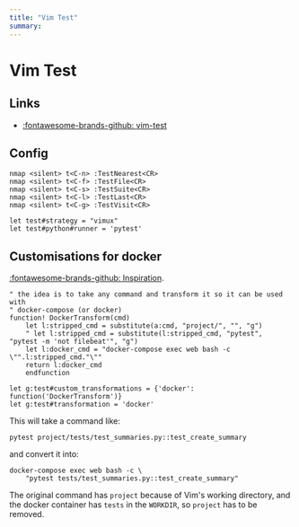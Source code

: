 ```yaml
---
title: "Vim Test"
summary: 
---
```


Vim Test
===

Links
---

- [:fontawesome-brands-github: vim-test](https://github.com/vim-test/vim-test)

Config
---

```vim
nmap <silent> t<C-n> :TestNearest<CR>
nmap <silent> t<C-f> :TestFile<CR>
nmap <silent> t<C-s> :TestSuite<CR>
nmap <silent> t<C-l> :TestLast<CR>
nmap <silent> t<C-g> :TestVisit<CR>

let test#strategy = "vimux"
let test#python#runner = 'pytest'
```


Customisations for docker
---

[:fontawesome-brands-github: Inspiration](https://github.com/vim-test/vim-test/issues/254).

```vim
" the idea is to take any command and transform it so it can be used with
" docker-compose (or docker)
function! DockerTransform(cmd)
    let l:stripped_cmd = substitute(a:cmd, "project/", "", "g")
    " let l:stripped_cmd = substitute(l:stripped_cmd, "pytest", "pytest -m 'not filebeat'", "g")
    let l:docker_cmd = "docker-compose exec web bash -c \"".l:stripped_cmd."\""
    return l:docker_cmd
    endfunction

let g:test#custom_transformations = {'docker': function('DockerTransform')}
let g:test#transformation = 'docker'
```

This will take a command like:

```
pytest project/tests/test_summaries.py::test_create_summary
```

and convert it into:

```
docker-compose exec web bash -c \
    "pytest tests/test_summaries.py::test_create_summary"
```

The original command has `project` because of Vim's working directory, and the
docker container has `tests` in the `WORKDIR`, so `project` has to be removed.
